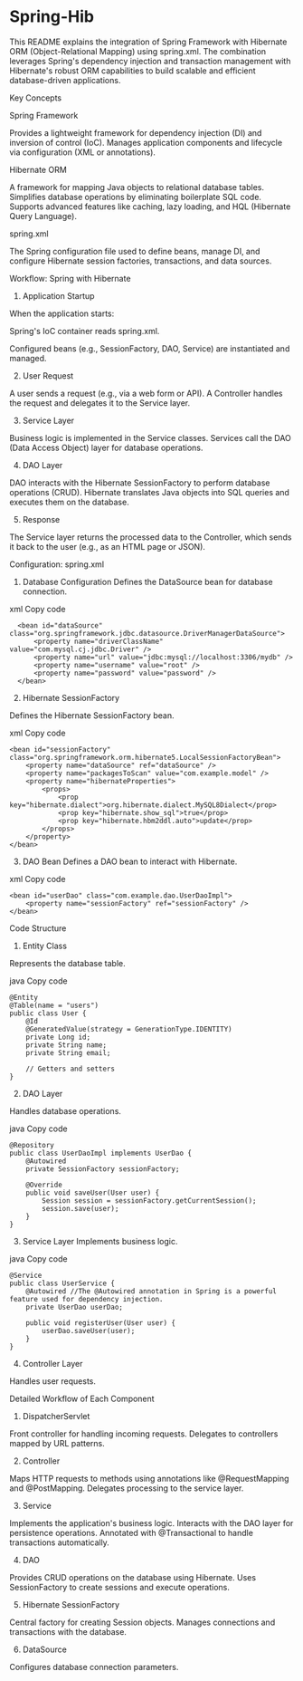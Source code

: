 # Spring-Hib

This README explains the integration of Spring Framework with Hibernate ORM (Object-Relational Mapping) using spring.xml. The combination leverages Spring's dependency injection and transaction management with Hibernate's robust ORM capabilities to build scalable and efficient database-driven applications.

Key Concepts

Spring Framework

Provides a lightweight framework for dependency injection (DI) and inversion of control (IoC).
Manages application components and lifecycle via configuration (XML or annotations).

Hibernate ORM

A framework for mapping Java objects to relational database tables.
Simplifies database operations by eliminating boilerplate SQL code.
Supports advanced features like caching, lazy loading, and HQL (Hibernate Query Language).

spring.xml

The Spring configuration file used to define beans, manage DI, and configure Hibernate session factories, transactions, and data sources.

Workflow: Spring with Hibernate

1. Application Startup

When the application starts:

Spring's IoC container reads spring.xml.

Configured beans (e.g., SessionFactory, DAO, Service) are instantiated and managed.

2. User Request

A user sends a request (e.g., via a web form or API).
A Controller handles the request and delegates it to the Service layer.

3. Service Layer

Business logic is implemented in the Service classes.
Services call the DAO (Data Access Object) layer for database operations.

4. DAO Layer

DAO interacts with the Hibernate SessionFactory to perform database operations (CRUD).
Hibernate translates Java objects into SQL queries and executes them on the database.

5. Response

The Service layer returns the processed data to the Controller, which sends it back to the user (e.g., as an HTML page or JSON).

Configuration: spring.xml

1. Database Configuration
Defines the DataSource bean for database connection.

xml
Copy code
      
      <bean id="dataSource" class="org.springframework.jdbc.datasource.DriverManagerDataSource">
          <property name="driverClassName" value="com.mysql.cj.jdbc.Driver" />
          <property name="url" value="jdbc:mysql://localhost:3306/mydb" />
          <property name="username" value="root" />
          <property name="password" value="password" />
      </bean>

2. Hibernate SessionFactory

Defines the Hibernate SessionFactory bean.

xml
Copy code

    <bean id="sessionFactory" class="org.springframework.orm.hibernate5.LocalSessionFactoryBean">
        <property name="dataSource" ref="dataSource" />
        <property name="packagesToScan" value="com.example.model" />
        <property name="hibernateProperties">
            <props>
                <prop key="hibernate.dialect">org.hibernate.dialect.MySQL8Dialect</prop>
                <prop key="hibernate.show_sql">true</prop>
                <prop key="hibernate.hbm2ddl.auto">update</prop>
            </props>
        </property>
    </bean>

3. DAO Bean
Defines a DAO bean to interact with Hibernate.

xml
Copy code

    <bean id="userDao" class="com.example.dao.UserDaoImpl">
        <property name="sessionFactory" ref="sessionFactory" />
    </bean>

Code Structure

1. Entity Class

Represents the database table.

java
Copy code

    @Entity
    @Table(name = "users")
    public class User {
        @Id
        @GeneratedValue(strategy = GenerationType.IDENTITY)
        private Long id;
        private String name;
        private String email;
    
        // Getters and setters
    }
    
2. DAO Layer

Handles database operations.

java
Copy code

    @Repository
    public class UserDaoImpl implements UserDao {
        @Autowired
        private SessionFactory sessionFactory;
    
        @Override
        public void saveUser(User user) {
            Session session = sessionFactory.getCurrentSession();
            session.save(user);
        }
    }

3. Service Layer
Implements business logic.

java
Copy code

    @Service
    public class UserService {
        @Autowired //The @Autowired annotation in Spring is a powerful feature used for dependency injection.
        private UserDao userDao;
    
        public void registerUser(User user) {
            userDao.saveUser(user);
        }
    }
    
4. Controller Layer

Handles user requests.

Detailed Workflow of Each Component

1. DispatcherServlet

Front controller for handling incoming requests.
Delegates to controllers mapped by URL patterns.

2. Controller

Maps HTTP requests to methods using annotations like @RequestMapping and @PostMapping.
Delegates processing to the service layer.

3. Service

Implements the application's business logic.
Interacts with the DAO layer for persistence operations.
Annotated with @Transactional to handle transactions automatically.

4. DAO

Provides CRUD operations on the database using Hibernate.
Uses SessionFactory to create sessions and execute operations.

5. Hibernate SessionFactory

Central factory for creating Session objects.
Manages connections and transactions with the database.

6. DataSource

Configures database connection parameters.
